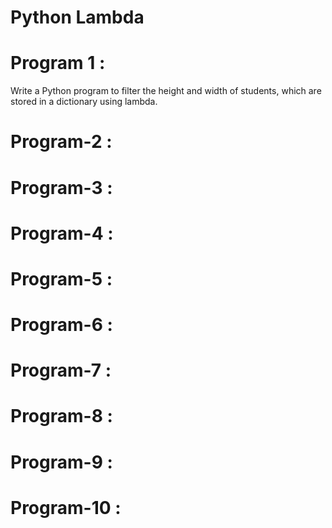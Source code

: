 # Python Lambda

# Program 1 :
   
Write a Python program to filter the height and width of students, which are stored in a dictionary using lambda.

# Program-2 : 
   


# Program-3 :
    

# Program-4 :
    

# Program-5 :
  

# Program-6 : 
  
# Program-7 :
  

# Program-8 :
  
# Program-9 :
  

# Program-10 :
 